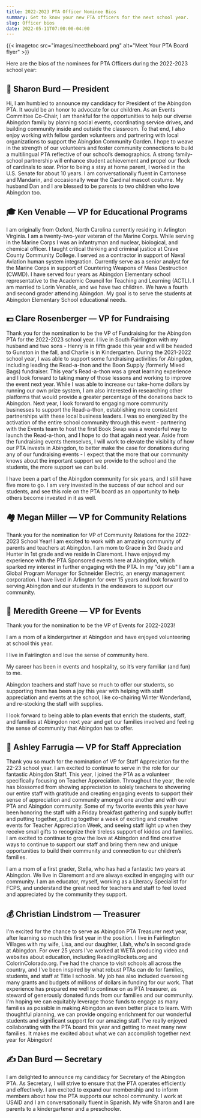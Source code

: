```yaml
--- 
title: 2022-2023 PTA Officer Nominee Bios
summary: Get to know your new PTA officers for the next school year.
slug: Officer bios
date: 2022-05-11T07:00:00-04:00
---
```


{{< imagetoc src="images/meettheboard.png" alt="Meet Your PTA Board flyer" >}}

Here are the bios of the nominees for PTA Officers during the 2022-2023 school year:

## 🦸 Sharon Burd — President

Hi, I am humbled to announce my candidacy for President of the Abingdon PTA. It would be an honor to advocate for our children. As an Events Committee Co-Chair, I am thankful for the opportunities to help our diverse Abingdon family by planning social events, coordinating service drives, and building community inside and outside the classroom. To that end, I also enjoy working with fellow garden volunteers and partnering with local organizations to support the Abingdon Community Garden. I hope to weave in the strength of our volunteers and foster community connections to build a multilingual PTA reflective of our school’s demographics. A strong family-school partnership will enhance student achievement and propel our flock of cardinals to soar. Prior to being a stay at home parent, I worked in the U.S. Senate for about 10 years. I am conversationally fluent in Cantonese and Mandarin, and occasionally wear the Cardinal mascot costume. My husband Dan and I are blessed to be parents to two children who love Abingdon too.

## 🎓 Ken Venable — VP for Educational Programs

I am originally from Oxford, North Carolina currently residing in Arlington Virginia. I am a twenty-two-year veteran of the Marine Corps. While serving in the Marine Corps I was an infantryman and nuclear, biological, and chemical officer. I taught critical thinking and criminal justice at Crave County Community College. I served as a contractor in support of Naval Aviation human system integration. Currently serve as a senior analyst for the Marine Corps in support of Countering Weapons of Mass Destruction (CWMD). I have served four years as Abingdon Elementary school representative to the Academic Council for Teaching and Learning (ACTL). I am married to Lorin Venable, and we have two children. We have a fourth and second grader attending Abingdon. My goal is to serve the students at Abingdon Elementary School educational needs.

## 💵 Clare Rosenberger — VP for Fundraising

Thank you for the nomination to be the VP of Fundraising for the Abingdon PTA for the 2022-2023 school year. I live in South Fairlington with my husband and two sons - Henry is in fifth grade this year and will be headed to Gunston in the fall, and Charlie is in Kindergarten. During the 2021-2022 school year, I was able to support some fundraising activities for Abingdon, including leading the Read-a-thon and the Boon Supply (formerly Mixed Bags) fundraiser. This year's Read-a-thon was a great learning experience and I look forward to taking many of those lessons and working to improve the event next year. While I was able to increase our take-home dollars by running our own prize system, I am also interested in researching other platforms that would provide a greater percentage of the donations back to Abingdon. Next year, I look forward to engaging more community businesses to support the Read-a-thon, establishing more consistent partnerships with these local business leaders. I was so energized by the activation of the entire school community through this event - partnering with the Events team to host the first Book Swap was a wonderful way to launch the Read-a-thon, and I hope to do that again next year. Aside from the fundraising events themselves, I will work to elevate the visibility of how our PTA invests in Abingdon, to better make the case for donations during any of our fundraising events - I expect that the more that our community knows about the important support we provide to the school and the students, the more support we can build.

I have been a part of the Abingdon community for six years, and I still have five more to go. I am very invested in the success of our school and our students, and see this role on the PTA board as an opportunity to help others become invested in it as well.

## 🏘️ Megan Miller — VP for Community Relations

Thank you for the nomination for VP of Community Relations for the 2022-2023 School Year! I am excited to work with an amazing community of parents and teachers at Abingdon. I am mom to Grace in 3rd Grade and Hunter in 1st grade and we reside in Claremont. I have enjoyed my experience with the PTA Sponsored events here at Abingdon, which sparked my interest in further engaging with the PTA. In my "day job" I am a Global Program Manager for Schneider Electric, an energy management corporation. I have lived in Arlington for over 15 years and look forward to serving Abingdon and our students in the endeavors to support our community.

## 🎉 Meredith Greene — VP for Events

Thank you for the nomination to be the VP of Events for 2022-2023!

I am a mom of a kindergartner at Abingdon and have enjoyed volunteering at school this year.

I live in Fairlington and love the sense of community here.

My career has been in events and hospitality, so it’s very familiar (and fun) to me.

Abingdon teachers and staff have so much to offer our students, so supporting them has been a joy this year with helping with staff appreciation and events at the school, like co-chairing Winter Wonderland, and re-stocking the staff with supplies.

I look forward to being able to plan events that enrich the students, staff, and families at Abingdon next year and get our families involved and feeling the sense of community that Abingdon has to offer.

## 🙏 Ashley Farrugia — VP for Staff Appreciation

Thank you so much for the nomination of VP for Staff Appreciation for the 22-23 school year. I am excited to continue to serve in the role for our fantastic Abingdon Staff. This year, I joined the PTA as a volunteer specifically focusing on Teacher Appreciation. Throughout the year, the role has blossomed from showing appreciation to solely teachers to showering our entire staff with gratitude and creating engaging events to support their sense of appreciation and community amongst one another and with our PTA and Abingdon community. Some of my favorite events this year have been honoring the staff with a Friday breakfast gathering and supply buffet and putting together, putting together a week of exciting and creative events for Teacher Appreciation Week, and seeing staff light up when they receive small gifts to recognize their tireless support of kiddos and families. I am excited to continue to grow the love at Abingdon and find creative ways to continue to support our staff and bring them new and unique opportunities to build their community and connection to our children’s families.

I am a mom of a first grader, Stella, who has had a fantastic two years at Abingdon. We live in Claremont and are always excited in engaging with our community. I am an educator, myself, working as a Literacy Specialist for FCPS, and understand the great need for teachers and staff to feel loved and appreciated by the community they support.

## 💰 Christian Lindstrom — Treasurer

I'm excited for the chance to serve as Abingdon PTA Treasurer next year, after learning so much this first year in the position. I live in Fairlington Villages with my wife, Lisa, and our daughter, Lilah, who's in second grade at Abingdon. For over 25 years I've worked at WETA producing video and websites about education, including ReadingRockets.org and ColorinColorado.org. I've had the chance to visit schools all across the country, and I've been inspired by what robust PTAs can do for families, students, and staff at Title I schools. My job has also included overseeing many grants and budgets of millions of dollars in funding for our work. That experience has prepared me well to continue on as PTA treasurer, as steward of generously donated funds from our families and our community. I'm hoping we can equitably leverage those funds to engage as many families as possible in making Abingdon an even better place to learn. With thoughtful planning, we can provide ongoing enrichment for our wonderful students and significant support for our amazing staff. I've really enjoyed collaborating with the PTA board this year and getting to meet many new families. It makes me excited about what we can accomplish together next year for Abingdon!

## ✍️ Dan Burd — Secretary

I am delighted to announce my candidacy for Secretary of the Abingdon PTA. As Secretary, I will strive to ensure that the PTA operates efficiently and effectively. I am excited to expand our membership and to inform members about how the PTA supports our school community. I work at USAID and I am conversationally fluent in Spanish. My wife Sharon and I are parents to a kindergartener and a preschooler.